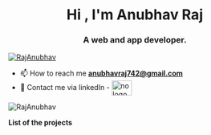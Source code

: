 <!--       -->
<h1 align="center">
    Hi , I'm Anubhav Raj
</h1>

<h3 align="center">
    A web and app developer.
</h3>

<p align="left"> 
    <a href="https://github.com/ryo-ma/github-profile-trophy">
        <img src="https://github-profile-trophy.vercel.app/?username=RajAnubhav&column=8" alt="RajAnubhav" />
    </a>
</p>

- 📫 How to reach me **anubhavraj742@gmail.com**
- 🔗 Contact me via linkedIn -  <a href="https://www.linkedin.com/in/anubhav-raj-09161b205/" target="blank">
        <img align="center" src="https://raw.githubusercontent.com/RajAnubhav/RajAnubhav/main/icons/linked-in-alt.svg" alt="no logo" height="30" width="40" />
    </a>

<p>
    <img align="center" src="https://github-readme-stats.vercel.app/api/top-langs?username=RajAnubhav&show_icons=true&locale=en&layout=compact" alt="RajAnubhav" />
</p>

<strong>List of the projects</strong>

